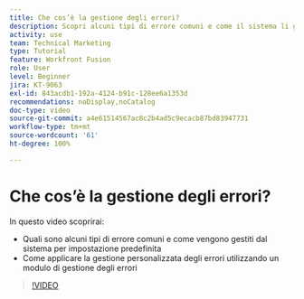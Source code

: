 ```yaml
---
title: Che cos’è la gestione degli errori?
description: Scopri alcuni tipi di errore comuni e come il sistema li gestisce per impostazione predefinita, quindi come applicare la gestione degli errori personalizzata in  [!DNL Adobe Workfront Fusion].
activity: use
team: Technical Marketing
type: Tutorial
feature: Workfront Fusion
role: User
level: Beginner
jira: KT-9063
exl-id: 843acdb1-192a-4124-b91c-128ee6a1353d
recommendations: noDisplay,noCatalog
doc-type: video
source-git-commit: a4e61514567ac8c2b4ad5c9ecacb87bd83947731
workflow-type: tm+mt
source-wordcount: '61'
ht-degree: 100%

---
```


# Che cos’è la gestione degli errori?

In questo video scoprirai:

* Quali sono alcuni tipi di errore comuni e come vengono gestiti dal sistema per impostazione predefinita
* Come applicare la gestione personalizzata degli errori utilizzando un modulo di gestione degli errori

>[!VIDEO](https://video.tv.adobe.com/v/335304/?quality=12&learn=on)
